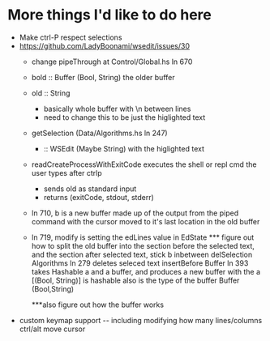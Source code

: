 # More things I'd like to do here

- Make ctrl-P respect selections
- https://github.com/LadyBoonami/wsedit/issues/30
  - change pipeThrough at Control/Global.hs ln 670
  - bold :: Buffer (Bool, String)
    the older buffer
  - old :: String
    - basically whole buffer with \n between lines
    - need to change this to be just the higlighted text
  - getSelection (Data/Algorithms.hs ln 247)
    - :: WSEdit (Maybe String) with the higlighted text
  - readCreateProcessWithExitCode executes the shell or repl cmd the user types after ctrlp
    - sends old as standard input
    - returns (exitCode, stdout, stderr)
  - ln 710, b is a new buffer made up of the output from the piped command with
    the cursor moved to it's last location in the old buffer
  - ln 719, modify is setting the edLines value in EdState
  *** figure out how to split the old buffer into the section before the selected
      text, and the section after selected text, stick b inbetween
        delSelection Algorithms ln 279
        deletes seleced text
        insertBefore Buffer ln 393
        takes Hashable a and a buffer, and produces a new buffer with the a
         [(Bool, String)] is hashable
         also is the type of the buffer
         Buffer (Bool,String)

    ***also figure out how the buffer works
- custom keymap support
-- including modifying how many lines/columns ctrl/alt move cursor
